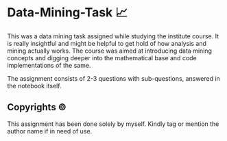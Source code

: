 # Data-Mining-Task 📈

This was a data mining task assigned while studying the institute course. It is really insightful and might be helpful to get hold of how analysis and mining actually works. The course was aimed at introducing data mining concepts and digging deeper into the mathematical base and code implementations of the same.

The assignment consists of 2-3 questions with sub-questions, answered in the notebook itself.

## Copyrights ©️
This assignment has been done solely by myself. Kindly tag or mention the author name if in need of use.
